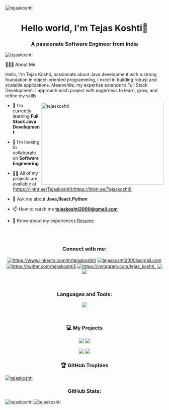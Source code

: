 <img src="https://user-images.githubusercontent.com/61057666/169029838-74df663d-2e62-4d77-bdff-b43f7d63f00f.png" alt="tejaskoshti" />
<h1 align="center">Hello world, I'm Tejas Koshti👋</h1>
<h3 align="center">A passionate Software Engineer from India</h3>


<p align="left"> <img src="https://komarev.com/ghpvc/?username=tejaskoshti&label=Profile%20views&color=0e75b6&style=flat" alt="tejaskoshti" /> </p>




👨🏻‍💻  About Me

Hello, I'm Tejas Koshti, passionate about Java development with a strong foundation in object-oriented programming, I excel in building robust and scalable applications. Meanwhile, my expertise extends to Full Stack Development. I approach each project with eagerness to learn, grow, and refine my skills

<img align="right" width="390" height="260" src="https://user-images.githubusercontent.com/69011963/137184767-79a13ec7-1bb3-4341-a6da-3a149c9c159a.gif" alt="tejaskoshti" /> 

- 🌱 I’m currently learning **Full Stack Java Development**

- 👯 I’m looking to collaborate on **Software Engineering**

- 👨‍💻 All of my projects are available at [https://linktr.ee/Tejaskoshti](https://linktr.ee/Tejaskoshti)

- 💬 Ask me about **Java,React,Python**

- 📫 How to reach me **tejaskoshti2000@gmail.com**

- 📄 Know about my experiences [Resume](https://shorturl.at/fyLT9)
<br>
<br>
<p><h3 align="center">Connect with me:</h3></p>
<p align="center">  
<a href="https://linkedin.com/in/https://www.linkedin.com/in/tejaskoshti/" target="blank"><img align="center" src="https://img.shields.io/badge/linkedin-%230077B5.svg?style=for-the-badge&logo=linkedin&logoColor=white" alt="https://www.linkedin.com/in/tejaskoshti/" /></a>
<a href="https://mail.google.com/mail/tejaskoshti2000@gmail.com" target="blank"><img align="center" src="https://img.shields.io/badge/Gmail-D14836?style=for-the-badge&logo=gmail&logoColor=white" alt="tejaskoshti2000@gmail.com" /></a>
<a href="https://twitter.com/https://twitter.com/tejaskoshti5" target="blank"><img align="center" src="https://img.shields.io/badge/X-%23000000.svg?style=for-the-badge&logo=X&logoColor=white" alt="https://twitter.com/tejaskoshti5" /></a>
<a href="https://instagram.com/tejas_koshti_" target="blank"><img align="center" src="https://img.shields.io/badge/Instagram-%23E4405F.svg?style=for-the-badge&logo=Instagram&logoColor=white" alt="https://instagram.com/tejas_koshti_" /></a>
<a href="https://www.hackerrank.com/tejaskoshti" target="blank"><img align="center" src="https://img.shields.io/badge/-Hackerrank-2EC866?style=for-the-badge&logo=HackerRank&logoColor=white"  /></a>
<a href="https://www.leetcode.com/tejaskoshti" target="blank"><img align="center" src="https://img.shields.io/badge/LeetCode-000000?style=for-the-badge&logo=LeetCode&logoColor=#d16c06"  /></a>
</p>
<br>

<h3 align="center">Languages and Tools:</h3>

<p align="center">
  <a href="https://skillicons.dev">
    <img src="https://skillicons.dev/icons?i=java,python,c,spring,hibernate,postman,ai,git,github,html,css,javascript,react,bootstrap" />
  </a>
</p>
<br>


<h3 align="center">💻 My Projects</h3>
<div  align="center">
<a href="https://github.com/TejasKoshti/BankSystemAPI/"><img src="https://github-readme-stats.vercel.app/api/pin/?username=TejasKoshti&repo=BankSystemAPI&show_icons=true&theme=great-gatsby" ></a>
<a href="https://github.com/TejasKoshti/WhatsAppProjectOneToOneMapping/"><img src="https://github-readme-stats.vercel.app/api/pin/?username=TejasKoshti&repo=WhatsAppProjectOneToOneMapping&show_icons=true&theme=great-gatsby"></a>
  
<a href="https://github.com/TejasKoshti/BookStoreWebApp/"><img src="https://github-readme-stats.vercel.app/api/pin/?username=TejasKoshti&repo=BookStoreWebApp&show_icons=true&theme=great-gatsby" ></a>
<a href="https://github.com/TejasKoshti/Mobile-Catalogue-API/"><img src="https://github-readme-stats.vercel.app/api/pin/?username=TejasKoshti&repo=Mobile-Catalogue-API&show_icons=true&theme=great-gatsby" ></a>
</div>

<h3 align="center">🏆 GitHub Trophies</h3>
<p > <a href="https://github.com/ryo-ma/github-profile-trophy"><img src="https://github-profile-trophy.vercel.app/?username=ryo-ma&theme=algolia" alt="tejaskoshti"/></a> </p>

<h3 align="center">GitHub Stats:</h3>
<img align="left" src="https://github-readme-stats.vercel.app/api/top-langs?username=tejaskoshti&show_icons=true&locale=en&layout=compact" alt="tejaskoshti" />
<p ><img align="center" src="https://github-readme-streak-stats.herokuapp.com/?user=tejaskoshti&" alt="tejaskoshti" /></p>
